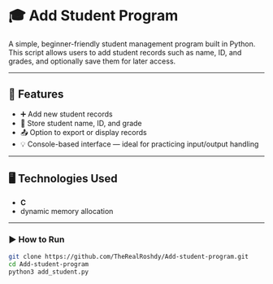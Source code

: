 # 🎓 Add Student Program

A simple, beginner-friendly student management program built in Python. This script allows users to add student records such as name, ID, and grades, and optionally save them for later access.

---

## 🧰 Features

- ➕ Add new student records
- 📝 Store student name, ID, and grade
- 📤 Option to export or display records
- 💡 Console-based interface — ideal for practicing input/output handling

---

## 🖥️ Technologies Used

- **C**
- dynamic memory allocation

---

### ▶️ How to Run

```bash
git clone https://github.com/TheRealRoshdy/Add-student-program.git
cd Add-student-program
python3 add_student.py
